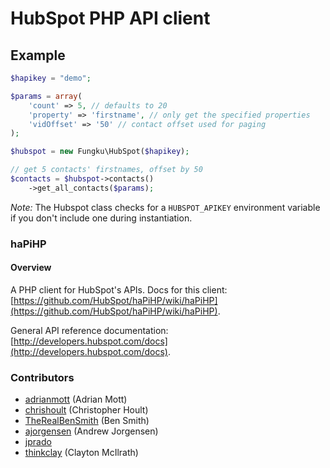 # HubSpot PHP API client

## Example


```php
$hapikey = "demo";

$params = array(
	'count' => 5, // defaults to 20
	'property' => 'firstname', // only get the specified properties
	'vidOffset' => '50' // contact offset used for paging
);

$hubspot = new Fungku\HubSpot($hapikey);

// get 5 contacts' firstnames, offset by 50
$contacts = $hubspot->contacts()
	->get_all_contacts($params);
```

*Note:* The Hubspot class checks for a `HUBSPOT_APIKEY` environment variable if you don't include one during instantiation.


### haPiHP

#### Overview

A PHP client for HubSpot's APIs.  Docs for this client: [https://github.com/HubSpot/haPiHP/wiki/haPiHP](https://github.com/HubSpot/haPiHP/wiki/haPiHP).

General API reference documentation: [http://developers.hubspot.com/docs](http://developers.hubspot.com/docs).

### Contributors

* [adrianmott](https://github.com/adrianmott) (Adrian Mott)
* [chrishoult](https://github.com/chrishoult) (Christopher Hoult)
* [TheRealBenSmith](https://github.com/TheRealBenSmith) (Ben Smith)
* [ajorgensen](https://github.com/ajorgensen) (Andrew Jorgensen)
* [jprado](https://github.com/jprado)
* [thinkclay](https://github.com/thinkclay) (Clayton McIlrath)
